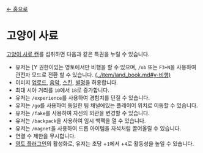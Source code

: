 [← 홈으로](../)
# 고양이 사료
[고양이 사료 캔](../item/canned_cat.md)를 섭취하면 다음과 같은 특권을 누릴 수 있습니다.

- 유저는 [Y 권한이있는 영토에서만 비행을 할 수 있으며, `/ob` 또는 `F3+N`을 사용하여 관전자 모드로 전환 할 수 있습니다. [(../item/land_book.md#y-비행)](https://minecraft.fandom.com/zh/wiki/旁觀者模式)
- 이미지 [업로드](https://discord.com/channels/799977829805981716/1050904585746784258), [음악](https://discord.com/channels/799977829805981716/1050912245758050326), [스킨](https://discord.com/channels/799977829805981716/1052733588765937694), [별명](https://discord.com/channels/799977829805981716/1052733336138825808)을 허용합니다.
- 최대 시야 거리를 `10`에서 `18`로 증가합니다.
- 유저는 `/experience`를 사용하여 경험치를 던질 수 있습니다.
- 유저는 `/go`를 사용하여 동일한 팀 채널에있는 플레이어 위치로 이동할 수 있습니다.
- 유저는 `/fake`를 사용하여 자신의 외관을 변경할 수 있습니다.
- 유저는 `/backpack`을 사용하여 임시 백팩을 열 수 있습니다.
- 유저는 `/magnet`을 사용하여 드롭 아이템을 자석처럼 끌어올릴 수 있습니다.
- 연결 수 제한을 무시합니다.
- [영토 플러그인](../item/land_book.md#활성)의 활성화로, 유저는 초당 +`1`에서 +`4`로 활동성을 높일 수 있습니다.
